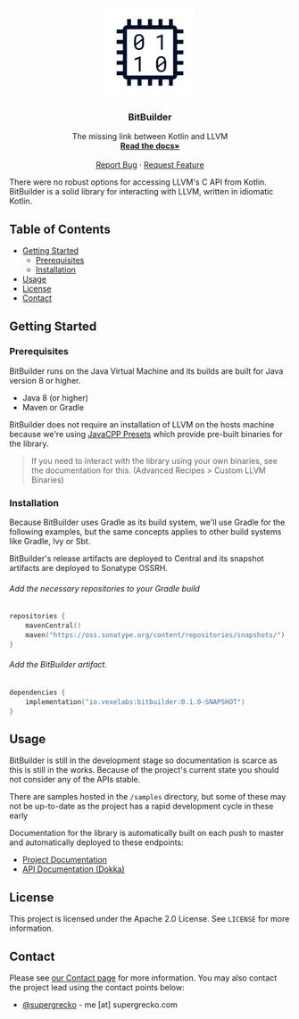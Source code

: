 <br />
<p align="center">
  <a href="https://github.com/vexelabs/bitbuilder">
    <img src="docs/static/bitbuilder512x512.png" 
         alt="Logo" 
         width="160" 
         height="160">
  </a>

  <h3 align="center">BitBuilder</h3>

  <p align="center">
    The missing link between Kotlin and LLVM
    <br />
    <a href="https://docs.vexelabs.io/bitbuilder/index.html">
        <strong>Read the docs»</strong>
    </a>
    <br />
    <br />
    <a href="https://github.com/vexelabs/bitbuilder/issues">Report Bug</a>
    ·
    <a href="https://github.com/vexelabs/bitbuilder/issues">Request Feature</a>
  </p>
</p>

There were no robust options for accessing LLVM's C API from Kotlin. BitBuilder 
is a solid library for interacting with LLVM, written in idiomatic Kotlin.

## Table of Contents

- [Getting Started](#getting-started)
  - [Prerequisites](#prerequisites)
  - [Installation](#installation)
- [Usage](#usage)
- [License](#license)
- [Contact](#contact)

## Getting Started

### Prerequisites

BitBuilder runs on the Java Virtual Machine and its builds are built for Java
version 8 or higher.

- Java 8 (or higher)
- Maven or Gradle

BitBuilder does not require an installation of LLVM on the hosts machine because
we're using [JavaCPP Presets][llvm-presets] which provide pre-built binaries for
the library.

> If you need to interact with the library using your own binaries, see the
> documentation for this. (Advanced Recipes > Custom LLVM Binaries)

### Installation

Because BitBuilder uses Gradle as its build system, we'll use Gradle for the
following examples, but the same concepts applies to other build systems like
Gradle, Ivy or Sbt.

BitBuilder's release artifacts are deployed to Central and its snapshot
artifacts are deployed to Sonatype OSSRH.

###### Add the necessary repositories to your Gradle build

```kotlin
repositories {
    mavenCentral()
    maven("https://oss.sonatype.org/content/repositories/snapshots/")
}
```

###### Add the BitBuilder artifact.

```kotlin
dependencies {
    implementation("io.vexelabs:bitbuilder:0.1.0-SNAPSHOT")
}
```

## Usage

BitBuilder is still in the development stage so documentation is scarce as this
is still in the works. Because of the project's current state you should not
consider any of the APIs stable.

There are samples hosted in the `/samples` directory, but some of these may not
be up-to-date as the project has a rapid development cycle in these early

Documentation for the library is automatically built on each push to master and
automatically deployed to these endpoints:

- [Project Documentation][docs]
- [API Documentation (Dokka)][apidocs]

## License

This project is licensed under the Apache 2.0 License. See `LICENSE` for more
information.

## Contact

Please see [our Contact page][contact] for more information. You may also
contact the project lead using the contact points below:

- [@supergrecko](https://twitter.com/supergrecko) - me [at] supergrecko.com

[llvm-presets]: https://github.com/bytedeco/javacpp-presets/tree/master/llvm
[apidocs]: https://apidocs.vexelabs.io/bitbuilder/-bit-builder/index.html
[docs]: https://docs.vexelabs.io/bitbuilder/index.html
[contact]: https://vexelabs.io/community/contact